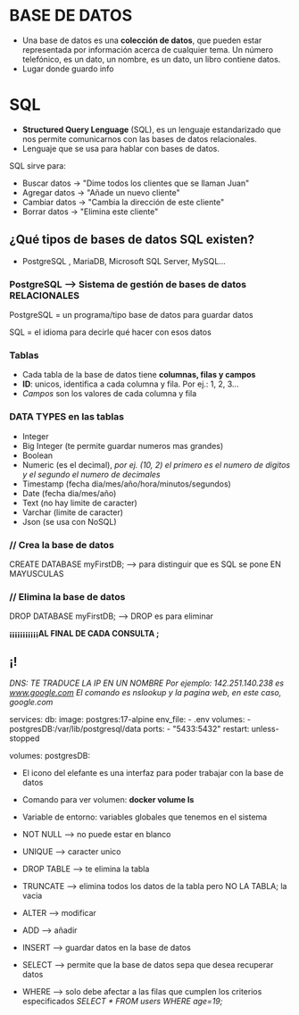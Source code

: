 # BASE DE DATOS
- Una base de datos es una **colección de datos**, que pueden estar representada por información acerca de cualquier tema. Un número telefónico, es un dato, un nombre, es un dato, un libro contiene datos.
- Lugar donde guardo info 

# SQL
- **Structured Query Lenguage** (SQL), es un lenguaje estandarizado que nos permite comunicarnos con las bases de datos relacionales. 
- Lenguaje que se usa para hablar con bases de datos.

SQL sirve para:
- Buscar datos → "Dime todos los clientes que se llaman Juan"
- Agregar datos → "Añade un nuevo cliente"
- Cambiar datos → "Cambia la dirección de este cliente"
- Borrar datos → "Elimina este cliente"


## ¿Qué tipos de bases de datos SQL existen?
- PostgreSQL , MariaDB, Microsoft SQL Server, MySQL...


### PostgreSQL --> Sistema de gestión de bases de datos RELACIONALES
PostgreSQL = un programa/tipo base de datos para guardar datos

SQL = el idioma para decirle qué hacer con esos datos


### Tablas
- Cada tabla de la base de datos tiene **columnas, filas y campos**
- **ID**: unicos, identifica a cada columna y fila. Por ej.: 1, 2, 3...
- *Campos* son los valores de cada columna y fila

### DATA TYPES en las tablas
- Integer
- Big Integer (te permite guardar numeros mas grandes)
- Boolean
- Numeric (es el decimal), *por ej. (10, 2) el primero es el numero de digitos y el segundo el numero de decimales*
- Timestamp (fecha dia/mes/año/hora/minutos/segundos)
- Date (fecha dia/mes/año)
- Text (no hay limite de caracter)
- Varchar (limite de caracter)
- Json (se usa con NoSQL)

### // Crea la base de datos
CREATE DATABASE myFirstDB;          --> para distinguir que es SQL se pone EN MAYUSCULAS
### // Elimina la base de datos
DROP DATABASE myFirstDB;            --> DROP es para eliminar

**¡¡¡¡¡¡¡¡¡¡¡AL FINAL DE CADA CONSULTA ;**


## ¡!

*DNS: TE TRADUCE LA IP EN UN NOMBRE*
*Por ejemplo: 142.251.140.238 es www.google.com*
*El comando es nslookup y la pagina web, en este caso, google.com*


services:
  db:
    image: postgres:17-alpine
    env_file:
      - .env
    volumes:
      - postgresDB:/var/lib/postgresql/data
    ports:
      - "5433:5432"
    restart: unless-stopped

volumes:
      postgresDB:


- El icono del elefante es una interfaz para poder trabajar con la base de datos
- Comando para ver volumen: **docker volume ls**


- Variable de entorno: variables globales que tenemos en el sistema
- NOT NULL --> no puede estar en blanco 
- UNIQUE --> caracter unico
- DROP TABLE --> te elimina la tabla
- TRUNCATE --> elimina todos los datos de la tabla pero NO LA TABLA; la vacia
- ALTER --> modificar
- ADD --> añadir
- INSERT --> guardar datos en la base de datos
- SELECT --> permite que la base de datos sepa que desea recuperar datos
- WHERE --> solo debe afectar a las filas que cumplen los criterios especificados
*SELECT * FROM users WHERE age=19;*